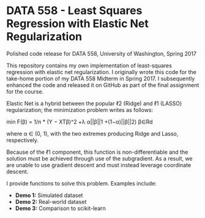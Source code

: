 DATA 558 - Least Squares Regression with Elastic Net Regularization
=================

Polished code release for DATA 558, University of Washington, Spring 2017

This repository contains my own implementation of least-squares regression with elastic net regularization. I originally wrote this code for the take-home portion of my DATA 558 Midterm in Spring 2017. I subsequently enhanced the code and released it on GitHub as part of the final assignment for the course.

Elastic Net is a hybrid between the popular ℓ2 (Ridge) and ℓ1 (LASSO) regularization; the minimization problem writes as follows:

min F(β) = 1/n * (Y − XTβ)^2 +λ α||β||1 +(1−α)||β||2)
β∈Rd

where α ∈ (0, 1), with the two extremes producing Ridge and Lasso, respectively.

Because of the ℓ1 component, this function is non-differentiable and the solution must be achieved through use of the subgradient. As a result, we are unable to use gradient descent and must instead leverage coordinate descent.

I provide functions to solve this problem. Examples include:

* **Demo 1:** Simulated dataset
* **Demo 2:** Real-world dataset
* **Demo 3:** Comparison to scikit-learn

